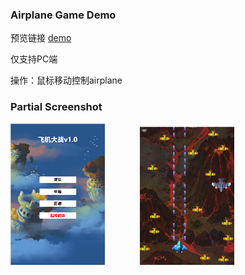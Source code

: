 ### Airplane Game Demo

预览链接 [demo](https://hrealm.github.io/airplane-game/)

仅支持PC端

操作：鼠标移动控制airplane

### Partial Screenshot

<img src="img/result/index.jpg" width="30%" height="30%"/>&emsp;&emsp;&emsp;&emsp;<img src="img/result/apply.jpg" width="30%" height="50%"/>


